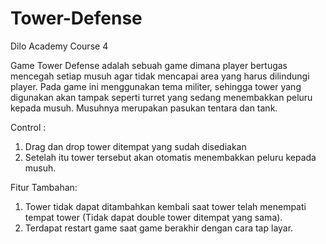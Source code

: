 # Tower-Defense
Dilo Academy Course 4

Game Tower Defense adalah sebuah game dimana player bertugas mencegah setiap musuh agar tidak mencapai area yang harus dilindungi player. Pada game ini menggunakan tema militer, sehingga tower yang digunakan akan tampak seperti turret yang sedang menembakkan peluru kepada musuh. Musuhnya merupakan pasukan tentara dan tank.

Control :

1. Drag dan drop tower ditempat yang sudah disediakan
2. Setelah itu tower tersebut akan otomatis menembakkan peluru kepada musuh.

Fitur Tambahan:
1. Tower tidak dapat ditambahkan kembali saat tower telah menempati tempat tower (Tidak dapat double tower ditempat yang sama).
2. Terdapat restart game saat game berakhir dengan cara tap layar.
